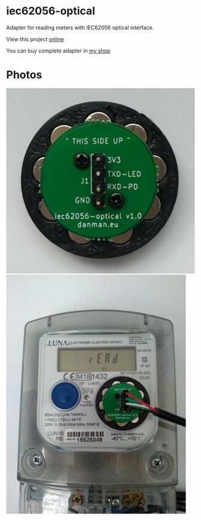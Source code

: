 # iec62056-optical

Adapter for reading meters with IEC62056 optical interface.

View this project [online](https://kicanvas.org/?github=https%3A%2F%2Fgithub.com%2Fdanielkucera%2Fiec62056-optical%2Ftree%2Fmaster)

You can buy complete adapter in [my shop](https://lectronz.com/products/iec-62056-optical-interface)

# Photos
![](img/adapter.jpeg)
![](img/adapter-meter.jpeg)
